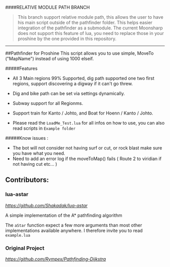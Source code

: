 

####RELATIVE MODULE PATH BRANCH
>This branch support relative module path, this allows the user to
have his main script outside of the pathfinder folder.
This helps easier integration of the pathfinder as a submodule.
The current Moonsharp does not support this feature of lua,
you need to replace those in your proshine by the one provided
in this repository.

---
##Pathfinder for Proshine
This script allows you to use simple, MoveTo ("MapName") instead of using 1000 elseif.

#####Features

* All 3 Main regions 99% Supported, dig path supported one two first regions, support discovering a digway if it can't go threw.

* Dig and bike path can be set via settings dynamically.

* Subway support for all Regionms.

* Support train for Kanto / Johto, and Boat for Hoenn / Kanto / Johto.

* Please read the `LoadMe_Test.lua` for all infos on how to use, you can also read scripts in `Example folder`

#####Know issues :

* The bot will not consider not having surf or cut, or rock blast make sure you have what you need.
* Need to add an error log if the moveToMap() fails ( Route 2 to viridian if not having cut etc... )

## Contributors:

### lua-astar
*https://github.com/Shakadak/lua-astar*

A simple implementation of the A* pathfinding algorithm

The `aStar` function expect a few more arguments than most other implementations available anywhere.
I therefore invite you to read `example.lua`

### Original Project
*https://github.com/Rympex/Pathfinding-Dijkstra*
